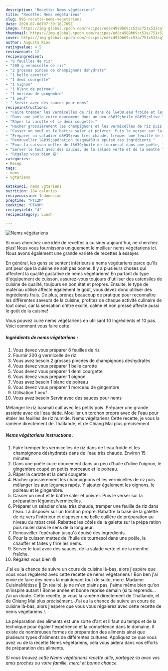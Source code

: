 ```yaml
---
description: "Recette: Nems végétariens"
title: "Recette: Nems végétariens"
slug: 995-recette-nems-vegetariens
date: 2020-07-08T07:39:18.769Z
image: https://img-global.cpcdn.com/recipes/ed8c4989b69cc53a/751x532cq70/nems-vegetariens-photo-principale-de-la-recette.jpg
thumbnail: https://img-global.cpcdn.com/recipes/ed8c4989b69cc53a/751x532cq70/nems-vegetariens-photo-principale-de-la-recette.jpg
cover: https://img-global.cpcdn.com/recipes/ed8c4989b69cc53a/751x532cq70/nems-vegetariens-photo-principale-de-la-recette.jpg
author: Augusta Rios
ratingvalue: 4.5
reviewcount: 12
recipeingredient:
- "8 feuilles de riz"
- "200 g vermicelle de riz"
- "2 grosses pinces de champignons dshydrats"
- "1 belle carotte"
- "1 demi courgette"
- "1 oignon"
- "1 blanc de poireau"
- "1 morceau de gingembre"
- "1 oeuf"
- " Servir avec des sauces pour nems"
recipeinstructions:
- "Faire tremper les vermicelles de riz dans de l&#39;eau froide et les champignons déshydratés dans de l&#39;eau très chaude. Environ 15 minutes"
- "Dans une poêle cuire doucement dans un peu d&#39;huile d&#39;olive l&#39;oignon, le gingembre coupé en petits morceaux et le poireau."
- "Râper la carotte et la demi cougette."
- "Hacher grossièrement les champignons et les vermicelles de riz puis mélanger les aux légumes rapés. Y ajouter également les oignons, le poireau et le gingembre."
- "Casser un oeuf et le battre saler et poivrer. Puis le verser sur la préparation légumes/vermicelles."
- "Préparer un saladier d&#39;eau très chaude, tremper une feuille de riz dans l&#39;eau. La disposer sur un torchon propre. Rabattre la base de la galette de riz vers l&#39;intérieur et disposer une belle cuillère de préparation au niveau du rabat créé. Rabattez les côtés de la galette sur la prépa ration puis rouler dans le sens de la longueur."
- "Renouveller l&#39;opération jusqu&#39;à épuisé des ingrédients."
- "Pour la cuisson mettez de l&#39;huile de tournesol dans une poêle, la chauffer et faites y frire les nems."
- "Server le tout avec des sauces, de la salade verte et de la menthe fraîche."
- "Régalez vous bien 😄"
categories:
- Resep
tags:
- nems
- vgtariens

katakunci: nems vgtariens 
nutrition: 184 calories
recipecuisine: Indonesian
preptime: "PT12M"
cooktime: "PT49M"
recipeyield: "4"
recipecategory: Lunch

---
```



![Nems végétariens](https://img-global.cpcdn.com/recipes/ed8c4989b69cc53a/751x532cq70/nems-vegetariens-photo-principale-de-la-recette.jpg)

Si vous cherchez une idée de recettes à cuisiner aujourd'hui, ne cherchez plus! Nous vous fournissons uniquement le meilleur nems végétariens ici. Nous avons également une grande variété de recettes à essayer.

En général, les gens se sentent inférieurs à nems végétariens parce qu'ils ont peur que la cuisine ne soit pas bonne. Il y a plusieurs choses qui affectent la qualité gustative de nems végétariens! En partant du type d'équipement de cuisson, assurez-vous toujours d'utiliser des ustensiles de cuisine de qualité, toujours en bon état et propres. Ensuite, le type de matériau utilisé affecte également le goût, vous devez donc utiliser des ingrédients frais. De plus, prenez beaucoup de pratique pour reconnaître les différentes saveurs de la cuisine, profitez de chaque activité culinaire de tout cœur, car la sensation d'être excité, calme et non pressé affecte aussi le goût de la cuisine!

<!--inarticleads1-->

Vous pouvez cuire nems végétariens en utilisant 10 Ingrédients et 10 pas. Voici comment vous faire cette.

##### Ingrédients de nems végétariens :

1. Vous devez vous préparer 8 feuilles de riz
1. Fournir 200 g vermicelle de riz
1. Vous avez besoin 2 grosses pincées de champignons déshydratés
1. Vous devez vous préparer 1 belle carotte
1. Vous devez vous préparer 1 demi courgette
1. Vous devez vous préparer 1 oignon
1. Vous avez besoin 1 blanc de poireau
1. Vous devez vous préparer 1 morceau de gingembre
1. Utilisation 1 oeuf
1. Vous avez besoin  Servir avec des sauces pour nems


Mélanger le riz basmati cuit avec les petits pois. Préparer une grande assiette avec de l&#39;eau tiède. Mouiller un torchon propre avec de l&#39;eau pour étaler les feuilles de riz humide. Nems végétariens Cette recette, je vous la ramène directement de Thaïlande, et de Chiang Mai plus précisément. 

<!--inarticleads2-->

##### Nems végétariens instructions :

1. Faire tremper les vermicelles de riz dans de l&#39;eau froide et les champignons déshydratés dans de l&#39;eau très chaude. Environ 15 minutes
1. Dans une poêle cuire doucement dans un peu d&#39;huile d&#39;olive l&#39;oignon, le gingembre coupé en petits morceaux et le poireau.
1. Râper la carotte et la demi cougette.
1. Hacher grossièrement les champignons et les vermicelles de riz puis mélanger les aux légumes rapés. Y ajouter également les oignons, le poireau et le gingembre.
1. Casser un oeuf et le battre saler et poivrer. Puis le verser sur la préparation légumes/vermicelles.
1. Préparer un saladier d&#39;eau très chaude, tremper une feuille de riz dans l&#39;eau. La disposer sur un torchon propre. Rabattre la base de la galette de riz vers l&#39;intérieur et disposer une belle cuillère de préparation au niveau du rabat créé. Rabattez les côtés de la galette sur la prépa ration puis rouler dans le sens de la longueur.
1. Renouveller l&#39;opération jusqu&#39;à épuisé des ingrédients.
1. Pour la cuisson mettez de l&#39;huile de tournesol dans une poêle, la chauffer et faites y frire les nems.
1. Server le tout avec des sauces, de la salade verte et de la menthe fraîche.
1. Régalez vous bien 😄


J&#39;ai eu la chance de suivre un cours de cuisine là-bas, alors j&#39;espère que vous vous régalerez avec cette recette de nems végétariens ! Bon ben j&#39;ai envie de faire des nems là maintenant tout de suite, merci Madame CuisineMétisse 🙂 En réalité, je ne m&#39;en plains pas, j&#39;aime même bien qu&#39;on m&#39;inspire autant ! Bonne année et bonne reprise demain (si tu reprends… j&#39;ai un doute. Cette recette, je vous la ramène directement de Thaïlande, et de Chiang Mai plus précisément. J&#39;ai eu la chance de suivre un cours de cuisine là-bas, alors j&#39;espère que vous vous régalerez avec cette recette de nems végétariens !. 

<!--inarticleads1-->

<p>
La préparation des aliments est une sorte d'art et il faut du temps et de la technique pour égaler l'expérience et la compétence dans le domaine. Il existe de nombreuses formes de préparation des aliments ainsi que plusieurs types d'aliments de différentes cultures. Appliquez ce que vous avez vu de la recette Nems végétariens, cela vous aidera dans vos efforts de préparation des aliments.
</p>

<p>
<i>Si vous trouvez cette Nems végétariens recette utile, partagez-la avec vos amis proches ou votre famille, merci et bonne chance.</i>
</p>
